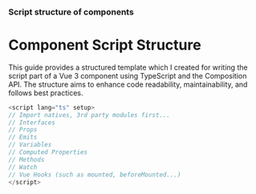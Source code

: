 ### Script structure of components

# Component Script Structure

This guide provides a structured template which I created for writing the script part of a Vue 3 component using TypeScript and the Composition API. The structure aims to enhance code readability, maintainability, and follows best practices.

```typescript
<script lang="ts" setup>
// Import natives, 3rd party modules first...
// Interfaces
// Props
// Emits
// Variables
// Computed Properties
// Methods
// Watch
// Vue Hooks (such as mounted, beforeMounted...)
</script>
```
